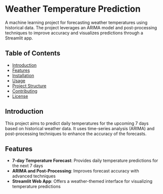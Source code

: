 # Weather Temperature Prediction

A machine learning project for forecasting weather temperatures using historical data. The project leverages an ARIMA model and post-processing techniques to improve accuracy and visualizes predictions through a Streamlit app.

## Table of Contents
- [Introduction](#introduction)
- [Features](#features)
- [Installation](#installation)
- [Usage](#usage)
- [Project Structure](#project-structure)
- [Contributing](#contributing)
- [License](#license)

## Introduction
This project aims to predict daily temperatures for the upcoming 7 days based on historical weather data. It uses time-series analysis (ARIMA) and post-processing techniques to enhance the accuracy of the forecasts.

## Features
- **7-day Temperature Forecast**: Provides daily temperature predictions for the next 7 days
- **ARIMA and Post-Processing**: Improves forecast accuracy with advanced techniques
- **Streamlit Web App**: Offers a weather-themed interface for visualizing temperature predictions
